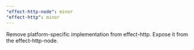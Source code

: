 ```yaml
---
"effect-http-node": minor
"effect-http": minor
---
```


Remove platform-specific implementation from effect-http. Expose it from the effect-http-node.
